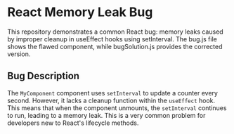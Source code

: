 # React Memory Leak Bug
This repository demonstrates a common React bug: memory leaks caused by improper cleanup in useEffect hooks using setInterval.  The bug.js file shows the flawed component, while bugSolution.js provides the corrected version.

## Bug Description
The `MyComponent` component uses `setInterval` to update a counter every second. However, it lacks a cleanup function within the `useEffect` hook.  This means that when the component unmounts, the `setInterval` continues to run, leading to a memory leak.  This is a very common problem for developers new to React's lifecycle methods.